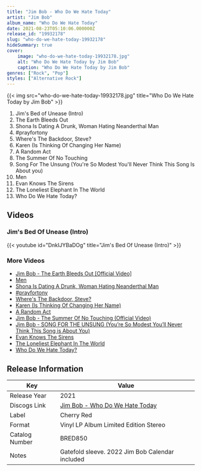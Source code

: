 ```yaml
---
title: "Jim Bob - Who Do We Hate Today"
artist: "Jim Bob"
album_name: "Who Do We Hate Today"
date: 2021-08-23T05:10:06.000000Z
release_id: "19932178"
slug: "who-do-we-hate-today-19932178"
hideSummary: true
cover:
    image: "who-do-we-hate-today-19932178.jpg"
    alt: "Who Do We Hate Today by Jim Bob"
    caption: "Who Do We Hate Today by Jim Bob"
genres: ["Rock", "Pop"]
styles: ["Alternative Rock"]
---
```


{{< img src="who-do-we-hate-today-19932178.jpg" title="Who Do We Hate Today by Jim Bob" >}}

<!-- section break -->

1. Jim's Bed of Unease (Intro)
2. The Earth Bleeds Out
3. Shona Is Dating A Drunk, Woman Hating Neanderthal Man
4. #prayfortony
5. Where's The Backdoor, Steve?
6. Karen (Is Thinking Of Changing Her Name)
7. A Random Act
8. The Summer Of No Touching
9. Song For The Unsung (You're So Modest You'll Never Think This Song Is About you)
10. Men
11. Evan Knows The Sirens
12. The Loneliest Elephant In The World
13. Who Do We Hate Today?

<!-- section break -->




## Videos
### Jim's Bed Of Unease (Intro)
{{< youtube id="DnkIJYBaDOg" title="Jim's Bed Of Unease (Intro)" >}}<br>

### More Videos

- [Jim Bob - The Earth Bleeds Out [Official Video]](https://www.youtube.com/watch?v=Z9GiKoIMLU8)
- [Men](https://www.youtube.com/watch?v=m9qkA-HDf84)
- [Shona Is Dating A Drunk, Woman Hating Neanderthal Man](https://www.youtube.com/watch?v=zcpk_fkGaOs)
- [#prayfortony](https://www.youtube.com/watch?v=GoLklpsySkk)
- [Where's The Backdoor, Steve?](https://www.youtube.com/watch?v=5Ut5fcNjhug)
- [Karen (Is Thinking Of Changing Her Name)](https://www.youtube.com/watch?v=le6osBt1xBA)
- [A Random Act](https://www.youtube.com/watch?v=fmizHm6iiwU)
- [Jim Bob - The Summer Of No Touching (Official Video)](https://www.youtube.com/watch?v=OseUrswbv1o)
- [Jim Bob - SONG FOR THE UNSUNG (You’re So Modest You’ll Never Think This Song is About You)](https://www.youtube.com/watch?v=MAkb1Jj08JM)
- [Evan Knows The Sirens](https://www.youtube.com/watch?v=GDdJ15y74Lo)
- [The Loneliest Elephant In The World](https://www.youtube.com/watch?v=_wzLd0smGO4)
- [Who Do We Hate Today?](https://www.youtube.com/watch?v=BlX-YtXrMeQ)


## Release Information
|  Key           | Value                                                |
| ---------------| ---------------------------------------------------- |
| Release Year   | 2021                                   |
| Discogs Link   | [Jim Bob - Who Do We Hate Today](https://www.discogs.com/release/19932178-Jim-Bob-Who-Do-We-Hate-Today) |
| Label          | Cherry Red |
| Format         | Vinyl LP Album Limited Edition Stereo |
| Catalog Number | BRED850 |
| Notes | Gatefold sleeve.  2022 Jim Bob Calendar included |